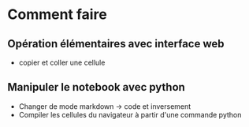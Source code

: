   

# Comment faire

## Opération élémentaires avec interface web
  - copier et coller une cellule 


## Manipuler le notebook avec python 

  - Changer de mode markdown -> code et inversement
  - Compiler les cellules du navigateur à partir d'une commande python

